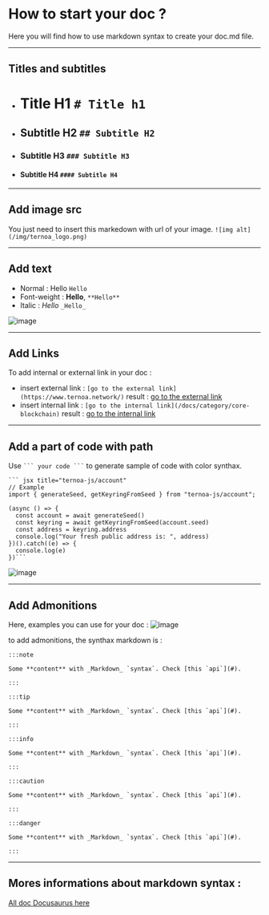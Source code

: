 # How to start your doc ?
Here you will find how to use markdown syntax to create your doc.md file.

____________________________________________________


## Titles and subtitles

- # Title H1 `# Title h1`
- ## Subtitle H2 `## Subtitle H2`
- ### Subtitle H3 `### Subtitle H3`
- #### Subtitle H4 `#### Subtitle H4`

____________________________________________________

## Add image src
You just need to insert this markedown with url of your image.
```![img alt](/img/ternoa_logo.png)```

_____________________________________________________


## Add text
- Normal : Hello  `Hello`
- Font-weight : **Hello**, `**Hello**`
- Italic :  _Hello_  `_Hello_`

![image](https://user-images.githubusercontent.com/98469515/194534113-871866db-973c-4910-9ebd-f9c7a16bfd31.png)

_____________________________________________________

## Add Links
To add internal or external link in your doc : 
- insert external link :  `[go to the external link](https://www.ternoa.network/)` result : [go to the external link](https://www.ternoa.network/)
- insert internal link : `[go to the internal link](/docs/category/core-blockchain)` result : [go to the internal link](https://www.ternoa.network/)

_____________________________________________________

## Add a part of code with path 

Use ` ``` your code ``` ` to generate sample of code with color synthax.

``` 
``` jsx title="ternoa-js/account"
// Example
import { generateSeed, getKeyringFromSeed } from "ternoa-js/account";

(async () => {
  const account = await generateSeed()
  const keyring = await getKeyringFromSeed(account.seed)
  const address = keyring.address
  console.log("Your fresh public address is: ", address)
})().catch((e) => {
  console.log(e)
})``` 
```

![image](https://user-images.githubusercontent.com/98469515/194532419-54ea44e4-e99a-4500-acb3-04f00e9c0a0f.png)

________________________________________________________

## Add Admonitions 
Here, examples you can use for your doc : 
![image](https://user-images.githubusercontent.com/98469515/194533060-ced0f07c-03ae-4502-8f4b-a160e40370ec.png)

to add admonitions, the synthax markdown is : 

```
:::note

Some **content** with _Markdown_ `syntax`. Check [this `api`](#).

:::
```

```
:::tip

Some **content** with _Markdown_ `syntax`. Check [this `api`](#).

:::
```

```
:::info

Some **content** with _Markdown_ `syntax`. Check [this `api`](#).

:::
```
```
:::caution

Some **content** with _Markdown_ `syntax`. Check [this `api`](#).

:::
```
```
:::danger

Some **content** with _Markdown_ `syntax`. Check [this `api`](#).

:::
```
________________________________________________________
## Mores informations about markdown syntax : 

 [All doc Docusaurus here](https://docusaurus.io/docs)
